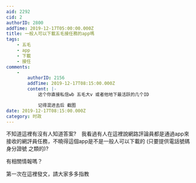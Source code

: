 ```yaml
---
aid: 2292
cid: 2
authorID: 2800
addTime: 2019-12-17T05:00:00.000Z
title: 一般人可以下載五毛接任務的app嗎
tags:
    - 五毛
    - app
    - 下載
    - 接任
comments:
    -
        authorID: 2156
        addTime: 2019-12-17T08:15:00.000Z
        content: |-
            这个你直接私信wb 五毛大v 或者他地下最活跃的几个ID

            记得混进去后 截图
date: 2019-12-17T08:15:00.000Z
category: 时政
---
```


不知道這裡有沒有人知道答案?　我看過有人在這裡說網路評論員都是通過app來接收的網評員任務，不曉得這個app是不是一般人可以下載的 (只要提供電話號碼 身分證號 之類的)?

有相關情報嗎？

第一次在這裡發文，請大家多多指教
